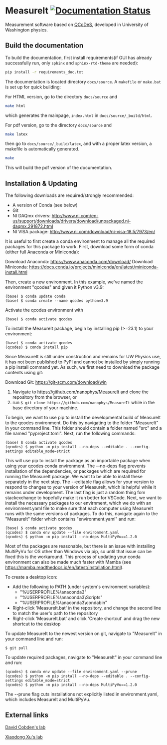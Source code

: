 # MeasureIt [![Documentation Status](https://readthedocs.org/projects/measureituw/badge/?version=latest)](https://measureituw.readthedocs.io/en/latest/?badge=latest)

Measurement software based on [QCoDeS](https://qcodes.github.io/), developed in University of Washington physics.

## Build the documentation

To build the documentation, first install requirements(if GUI has already successfully run, only `sphinx` and `sphinx-rtd-theme` are needed):

```bash
pip install -r requirements_doc.txt
```

The documentation is located directory `docs/source`. A `makefile` or `make.bat` is set up for quick building:

For HTML version, go to the directory `docs/source` and

```bash
make html
```

which generates the mainpage, `index.html` in `docs/source/_build/html`.

For pdf version, go to the directory `docs/source` and

```bash
make latex
```

then go to `docs/source/_build/latex`, and with a proper latex version, a makefile is automatically generated. 

```bash
make
```

This will build the pdf version of the documentation.

## Installation & Updating

The following downloads are required/strongly recommended:
- A version of Conda (see below)
- Git 
- NI DAQmx drivers: http://www.ni.com/en-us/support/downloads/drivers/download/unpackaged.ni-daqmx.291872.html
- NI VISA package: http://www.ni.com/download/ni-visa-18.5/7973/en/

It is useful to first create a conda environment to manage all the required 
packages for this package to work. First, download some form of conda (either 
full Anaconda or Miniconda):

Download Anaconda: https://www.anaconda.com/download/
Download Miniconda: https://docs.conda.io/projects/miniconda/en/latest/miniconda-install.html

Then, create a new environment. In this example, we've named the environment 
"qcodes" and given it Python v3.9:

```
(base) $ conda update conda
(base) $ conda create --name qcodes python=3.9
```

Activate the qcodes environment with

```
(base) $ conda activate qcodes
```

To install the MeasureIt package, begin by installing pip (>=23.1) to your environment:

```
(base) $ conda activate qcodes
(qcodes) $ conda install pip
```

Since MeasureIt is still under construction and remains for UW Physics use, it
has not been published to PyPI and cannot be installed by simply running a pip 
install command yet. As such, we first need to download the package contents
using git:

Download Git: https://git-scm.com/download/win

1) Navigate to https://github.com/nanophys/MeasureIt and clone the repository from the browser, or
2) run `$ git clone https://github.com/nanophys/MeasureIt` while in the base directory of your machine.

To begin, we want to use pip to install the developmental build of MeasureIt to
the qcodes environment. Do this by navigating to the folder "MeasureIt" in your
command line. This folder should contain a folder named "src" and a file named 
"pyproject.toml". Next, run the following commands:

```
(base) $ conda activate qcodes
(qcodes) $ python -m pip install --no-deps --editable . --config-settings editable_mode=strict
```

This will use pip to install the package as an importable package when using 
your qcodes conda environment. The --no-deps flag prevents installation of the 
dependencies, or packages which are required for running the MeasureIt package. 
We want to be able to install these separately in the next step. The --editable 
flag allows for your version to respond to changes to your version of MeasureIt, 
which is helpful while it remains under development. The last flag is just a 
random thing fom stackexchange to hopefully make it run better for VSCode. 
Next, we want to install the necessary packages to our envirnment, which we do
with an environment.yaml file to make sure that each computer using MeasureIt 
runs with the same versions of packages. To do this, navigate again to the 
"MeasureIt" folder which contains "environment.yaml" and run:

```
(base) $ conda activate qcodes
(qcodes) $ conda env update --file environment.yaml
(qcodes) $ python -m pip install --no-deps MultiPyVu==1.2.0
```

Most of tha packages are reasonable, but there is an issue with installing 
MultiPyVu for OS other than Windows via pip, so until that issue can be fixed 
this is the workaround.
This process of updating your conda environment can also be made much faster 
with Mamba (see https://mamba.readthedocs.io/en/latest/installation.html). 

To create a desktop icon:
- Add the following to PATH (under system's environment variables):
    - "%USERPROFILE%\anaconda3"
    - "%USERPROFILE%\anaconda3\Scripts"
    - "%USERPROFILE%\anaconda3\condabin"
- Right-click 'MeasureIt.bat' in the repository, and change the second line 
to match the user's path to the repository
- Right-click 'MeasureIt.bat' and click 'Create shortcut' and drag the new 
shortcut to the desktop

To update MeasureIt to the newest version on git, navigate to "MeasureIt" in 
your command line and run:

```
$ git pull
```

To update required packages, navigate to "MeasureIt" in your command line and 
run:

```
(qcodes) $ conda env update --file environment.yaml --prune
(qcodes) $ python -m pip install --no-deps --editable . --config-settings editable_mode=strict
(qcodes) $ python -m pip install --no-deps MultiPyVu==1.2.0
```

The --prune flag cuts installations not explicitly listed in environment.yaml, 
which includes MeasureIt and MultiPyVu.


## External links

[David Cobden's lab](https://sites.google.com/uw.edu/nanodevice-physics)

[Xiaodong Xu's lab](https://sites.google.com/uw.edu/xulab)
